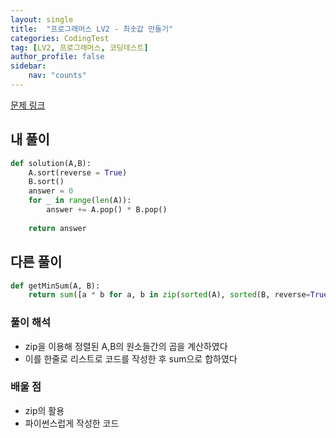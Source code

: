```yaml
---
layout: single
title:  "프로그래머스 LV2 - 최솟값 만들기"
categories: CodingTest
tag: [LV2, 프로그래머스, 코딩테스트]
author_profile: false
sidebar: 
    nav: "counts"
---
```


[문제 링크](https://school.programmers.co.kr/learn/courses/30/lessons/12941)

## 내 풀이
```python
def solution(A,B):
    A.sort(reverse = True)
    B.sort()
    answer = 0
    for _ in range(len(A)):
        answer += A.pop() * B.pop()
        
    return answer
```

## 다른 풀이
```python
def getMinSum(A, B):
    return sum([a * b for a, b in zip(sorted(A), sorted(B, reverse=True))])
```

### 풀이 해석
- zip을 이용해 정렬된 A,B의 원소들간의 곱을 계산하였다
- 이를 한줄로 리스트로 코드를 작성한 후 sum으로 합하였다

### 배울 점
- zip의 활용
- 파이썬스럽게 작성한 코드